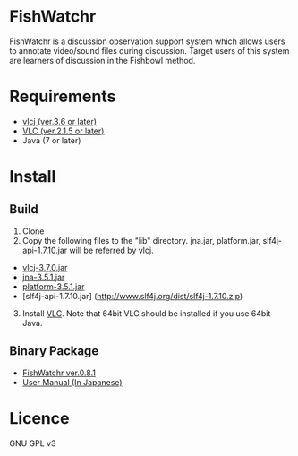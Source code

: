 FishWatchr
===========
FishWatchr is a discussion observation support system which allows users to annotate video/sound files during discussion. Target users of this system are learners of discussion in the Fishbowl method.

# Requirements
* [vlcj (ver.3.6 or later)](https://github.com/caprica/vlcj)
* [VLC (ver.2.1.5 or later)](http://www.videolan.org/vlc/)
* Java (7 or later)

# Install
## Build
1. Clone
2. Copy the following files to the "lib" directory. jna.jar, platform.jar, slf4j-api-1.7.10.jar will be referred by vlcj.
  * [vlcj-3.7.0.jar](http://search.maven.org/remotecontent?filepath=uk/co/caprica/vlcj/3.7.0/vlcj-3.7.0.jar)
  * [jna-3.5.1.jar](https://maven.java.net/content/repositories/releases/net/java/dev/jna/jna/3.5.1/jna-3.5.1.jar)
  * [platform-3.5.1.jar](https://maven.java.net/content/repositories/releases/net/java/dev/jna/platform/3.5.1/platform-3.5.1.jar)
  * [slf4j-api-1.7.10.jar] (http://www.slf4j.org/dist/slf4j-1.7.10.zip)
3. Install [VLC](http://www.videolan.org/vlc/). Note that 64bit VLC should be installed if you use 64bit Java.

## Binary Package
* [FishWatchr ver.0.8.1](http://csd.ninjal.ac.jp/archives/FishWatchr/fishwatchr_0_8_1_20150511.zip) 
* [User Manual (In Japanese)](http://www2.ninjal.ac.jp/lrc/index.php?%A5%C7%A5%A3%A5%B9%A5%AB%A5%C3%A5%B7%A5%E7%A5%F3%B4%D1%BB%A1%BB%D9%B1%E7%A5%C4%A1%BC%A5%EB%20FishWatchr)


# Licence
GNU GPL v3

